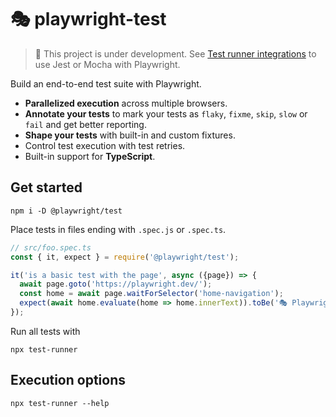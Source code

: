 # 🎭 playwright-test

> 🚧 This project is under development. See [Test runner integrations](https://playwright.dev/#path=docs%2Ftest-runners.md&q=) to use Jest or Mocha with Playwright.

Build an end-to-end test suite with Playwright.

- **Parallelized execution** across multiple browsers.
- **Annotate your tests** to mark your tests as `flaky`, `fixme`, `skip`, `slow` or `fail` and get better reporting.
- **Shape your tests** with built-in and custom fixtures.
- Control test execution with test retries.
- Built-in support for **TypeScript**.

## Get started
```
npm i -D @playwright/test
```

Place tests in files ending with `.spec.js` or `.spec.ts`.

```js
// src/foo.spec.ts
const { it, expect } = require('@playwright/test');

it('is a basic test with the page', async ({page}) => {
  await page.goto('https://playwright.dev/');
  const home = await page.waitForSelector('home-navigation');
  expect(await home.evaluate(home => home.innerText)).toBe('🎭 Playwright');
});
```

Run all tests with

```
npx test-runner
```

## Execution options
```
npx test-runner --help
```


